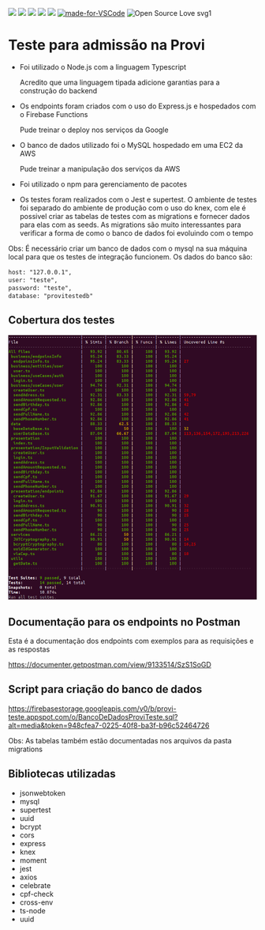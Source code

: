 ![](https://img.shields.io/github/last-commit/Leonardocpn/provi-teste.svg?color=red)
![](https://img.shields.io/github/languages/top/Leonardocpn/provi-teste.svg?color=yellow)
![](https://img.shields.io/github/languages/count/Leonardocpn/provi-teste.svg?color=lightgrey)
![](https://img.shields.io/github/languages/code-size/Leonardocpn/provi-teste.svg)
![](https://img.shields.io/github/repo-size/Leonardocpn/provi-teste?color=blueviolet)
[![made-for-VSCode](https://img.shields.io/badge/Made%20for-VSCode-1f425f.svg)](https://code.visualstudio.com/)
![Open Source Love svg1](https://badges.frapsoft.com/os/v1/open-source.svg?v=103)

# Teste para admissão na Provi

- Foi utilizado o Node.js com a linguagem Typescript

  Acredito que uma linguagem tipada adicione garantias para a construção do backend

- Os endpoints foram criados com o uso do Express.js e hospedados com o Firebase Functions

  Pude treinar o deploy nos serviços da Google

- O banco de dados utilizado foi o MySQL hospedado em uma EC2 da AWS

  Pude treinar a manipulação dos serviços da AWS
  
- Foi utilizado o npm para gerenciamento de pacotes

- Os testes foram realizados com o Jest e supertest. O ambiente de testes foi separado do
  ambiente de produção com o uso do knex, com ele é possivel criar as tabelas de testes com
  as migrations e fornecer dados para elas com as seeds. As migrations são muito interessantes
  para verificar a forma de como o banco de dados foi evoluindo com o tempo

Obs: É necessário criar um banco de dados com o mysql na sua máquina local para que os testes de
integração funcionem. Os dados do banco são:

    host: "127.0.0.1",
    user: "teste",
    password: "teste",
    database: "provitestedb"

## Cobertura dos testes

![Coverage](functions/src/tests/assets/test_coverage.png?raw=true)

## Documentação para os endpoints no Postman

Esta é a documentação dos endpoints com exemplos para as requisições e as respostas

https://documenter.getpostman.com/view/9133514/SzS1SoGD

## Script para criação do banco de dados

https://firebasestorage.googleapis.com/v0/b/provi-teste.appspot.com/o/BancoDeDadosProviTeste.sql?alt=media&token=948cfea7-0225-40f8-ba3f-b96c52464726

Obs: As tabelas também estão documentadas nos arquivos da
pasta migrations

## Bibliotecas utilizadas

- jsonwebtoken
- mysql
- supertest
- uuid
- bcrypt
- cors
- express
- knex
- moment
- jest
- axios
- celebrate
- cpf-check
- cross-env
- ts-node
- uuid
